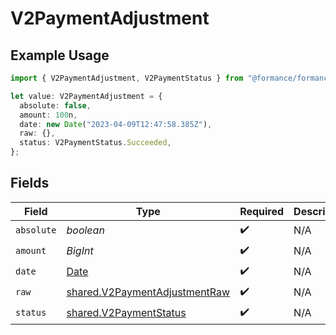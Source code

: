 # V2PaymentAdjustment

## Example Usage

```typescript
import { V2PaymentAdjustment, V2PaymentStatus } from "@formance/formance-sdk/sdk/models/shared";

let value: V2PaymentAdjustment = {
  absolute: false,
  amount: 100n,
  date: new Date("2023-04-09T12:47:58.385Z"),
  raw: {},
  status: V2PaymentStatus.Succeeded,
};
```

## Fields

| Field                                                                                         | Type                                                                                          | Required                                                                                      | Description                                                                                   | Example                                                                                       |
| --------------------------------------------------------------------------------------------- | --------------------------------------------------------------------------------------------- | --------------------------------------------------------------------------------------------- | --------------------------------------------------------------------------------------------- | --------------------------------------------------------------------------------------------- |
| `absolute`                                                                                    | *boolean*                                                                                     | :heavy_check_mark:                                                                            | N/A                                                                                           |                                                                                               |
| `amount`                                                                                      | *BigInt*                                                                                      | :heavy_check_mark:                                                                            | N/A                                                                                           | 100                                                                                           |
| `date`                                                                                        | [Date](https://developer.mozilla.org/en-US/docs/Web/JavaScript/Reference/Global_Objects/Date) | :heavy_check_mark:                                                                            | N/A                                                                                           |                                                                                               |
| `raw`                                                                                         | [shared.V2PaymentAdjustmentRaw](../../../sdk/models/shared/v2paymentadjustmentraw.md)         | :heavy_check_mark:                                                                            | N/A                                                                                           |                                                                                               |
| `status`                                                                                      | [shared.V2PaymentStatus](../../../sdk/models/shared/v2paymentstatus.md)                       | :heavy_check_mark:                                                                            | N/A                                                                                           |                                                                                               |